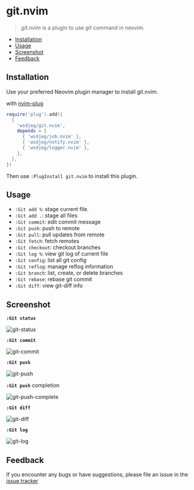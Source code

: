 # git.nvim

> _git.nvim_ is a plugin to use _git_ command in neovim.

<!-- vim-markdown-toc GFM -->

* [Installation](#installation)
* [Usage](#usage)
* [Screenshot](#screenshot)
* [Feedback](#feedback)

<!-- vim-markdown-toc -->

## Installation

Use your preferred Neovim plugin manager to install git.nvim.

with [nvim-plug](https://github.com/wsdjeg/nvim-plug)

```lua
require('plug').add({
  {
    'wsdjeg/git.nvim',
    depends = {
      { 'wsdjeg/job.nvim' },
      { 'wsdjeg/notify.nvim' },
      { 'wsdjeg/logger.nvim' },
    },
  },
})
```

Then use `:PlugInstall git.nvim` to install this plugin.

## Usage

- `:Git add %`: stage current file.
- `:Git add .`: stage all files
- `:Git commit`: edit commit message
- `:Git push`: push to remote
- `:Git pull`: pull updates from remote
- `:Git fetch`: fetch remotes
- `:Git checkout`: checkout branches
- `:Git log %`: view git log of current file
- `:Git config`: list all git config
- `:Git reflog`: manage reflog information
- `:Git branch`: list, create, or delete branches
- `:Git rebase`: rebase git commit
- `:Git diff`: view git-diff info

## Screenshot

**`:Git status`**

![git-status](https://img.spacevim.org/70063320-85efb600-1622-11ea-9aad-88d8b5b0f6d6.png)

**`:Git commit`**

![git-commit](https://img.spacevim.org/70335089-96519c00-1881-11ea-9c96-84c32566a002.png)

**`:Git push`**

![git-push](https://img.spacevim.org/70335203-d0bb3900-1881-11ea-8bf3-85b248c20dae.png)

**`:Git push`** completion

![git-push-complete](https://img.spacevim.org/70384670-7de69c00-19bd-11ea-91fe-9e8ced9775db.gif)

**`:Git diff`**

![git-diff](https://img.spacevim.org/70369625-7c52a080-18f7-11ea-9ee9-a1ba499b3d1f.png)

**`:Git log`**

![git-log](https://img.spacevim.org/70444048-39015900-1ad4-11ea-9522-1711c0c67098.png)

## Feedback

If you encounter any bugs or have suggestions, please file an issue in the [issue tracker](https://github.com/wsdjeg/git.vim/issues)
